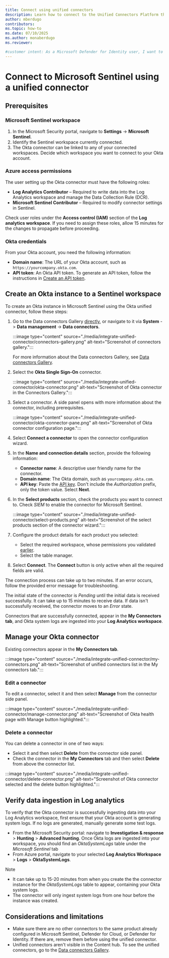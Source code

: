 ```yaml
---
title: Connect using unified connectors
description: Learn how to connect to the Unified Connectors Platform that simplifies connector management across Microsoft security products including Microsoft Sentinel, Defender for Cloud, and Defender for Identity.
author: mberdugo
contributors:
ms.topic: how-to
ms.date: 07/10/2025
ms.author: monaberdugo
ms.reviewer: 

#customer intent: As a Microsoft Defender for Identity user, I want to simplify my connections by using a unified connector so I can manage my Okta integration more efficiently.
---
```


# Connect to Microsoft Sentinel using a unified connector

## Prerequisites

### Microsoft Sentinel workspace

  1. In the Microsoft Security portal, navigate to **Settings** -> **Microsoft Sentinel**.
  1. Identify the Sentinel workspace currently connected.
  1. The Okta connector can be linked to any of your connected workspaces. Decide which workspace you want to connect to your Okta account.

### Azure access permissions

The user setting up the Okta connector must have the following roles:

- **Log Analytics Contributor** – Required to write data into the Log Analytics workspace and manage the Data Collection Rule (DCR).
- **Microsoft Sentinel Contributor** – Required to modify connector settings in Sentinel.

Check user roles under the **Access control (IAM)** section of the **Log analytics workspace**.
If you need to assign these roles, allow 15 minutes for the changes to propagate before proceeding.

### Okta credentials

From your Okta account, you need the following information:

- **Domain name**: The URL of your Okta account, such as `https://yourcompany.okta.com`.
- **API token**: An Okta API token. To generate an API token, follow the instructions in [Create an API token](https://developer.okta.com/docs/guides/create-an-api-token/main/).

## Create an Okta instance to a Sentinel workspace

To create an Okta instance in Microsoft Sentinel using the Okta unified connector, follow these steps:

1. Go to the Data connectors Gallery [directly](https://security.microsoft.com/sentinel/unified-connector), or navigate to it via **System** -> **Data management** -> **Data connectors**.

   :::image type="content" source="./media/integrate-unified-connector/connectors-gallery.png" alt-text="Screenshot of connectors gallery.":::

   For more information about the Data connectors Gallery, see [Data connectors Gallery](./unified-connector.md#data-connectors-gallery).

1. Select the **Okta Single Sign-On** connector.

   :::image type="content" source="./media/integrate-unified-connector/okta-connector.png" alt-text="Screenshot of Okta connector in the Connectors Gallery.":::

1. Select a connector. A side panel opens with more information about the connector, including prerequisites.

   :::image type="content" source="./media/integrate-unified-connector/okta-connector-pane.png" alt-text="Screenshot of Okta connector configuration page.":::

1. Select **Connect a connector** to open the connector configuration wizard.
1. In the **Name and connection details** section, provide the following information:
   - **Connector name**: A descriptive user friendly name for the connector.
   - **Domain name**: The Okta domain, such as `yourcompany.okta.com`.
   - **API key**: Paste the [API key](#okta-credentials). Don't include the *Authorization* prefix, only the token value.
   Select **Next**.

1. In the **Select products** section, check the products you want to connect to. Check *SIEM* to enable the connector for Microsoft Sentinel.

   :::image type="content" source="./media/integrate-unified-connector/select-products.png" alt-text="Screenshot of the select products section of the connector wizard.":::

1. Configure the product details for each product you selected:

   - Select the required workspace, whose permissions you validated [earlier](#azure-access-permissions).
   - Select the table manager.

1. Select **Connect**. The **Connect** button is only active when all the required fields are valid.

The connection process can take up to two minutes. If an error occurs, follow the provided error message for troubleshooting.

The initial state of the connector is *Pending* until the initial data is received successfully. It can take up to 15 minutes to receive data. If data isn't successfully received, the connector moves to an *Error* state.

Connectors that are successfully connected, appear in the **My Connectors tab**, and Okta system logs are ingested into your **Log Analytics workspace**.

## Manage your Okta connector

Existing connectors appear in the **My Connectors tab**.

:::image type="content" source="./media/integrate-unified-connector/my-connectors.png" alt-text="Screenshot of unified connectors list in the My connectors tab.":::

### Edit a connector

To edit a connector, select it and then select **Manage** from the connector side panel.

:::image type="content" source="./media/integrate-unified-connector/manage-connector.png" alt-text="Screenshot of Okta health page with Manage button highlighted.":::

### Delete a connector

You can delete a connector in one of two ways:

- Select it and then select **Delete** from the connector side panel.
- Check the connector in the **My Connectors** tab and then select **Delete** from above the connector list.

:::image type="content" source="./media/integrate-unified-connector/delete-connector.png" alt-text="Screenshot of Okta connector selected and the delete button highlighted.":::

## Verify data ingestion in Log analytics

To verify that the Okta connector is successfully ingesting data into your Log Analytics workspace, first ensure that your Okta account is generating system logs. If no logs are generated, manually generate some test logs.

- From the Microsoft Security portal: navigate to **Investigation & response** > **Hunting** > **Advanced hunting**. Once Okta logs are ingested into your workspace, you should find an *OktaSystemLogs* table under the *Microsoft Sentinel* tab
- From Azure portal, navigate to your selected **Log Analytics Workspace** > **Logs** > **OktaSystemLogs**.

> [!NOTE]
>
> - It can take up to 15-20 minutes from when you create the the connector instance for the *OktaSystemLogs* table to appear, containing your Okta system logs.
> - The connector will only ingest system logs from one hour before the instance was created.

## Considerations and limitations

- Make sure there are no other connectors to the same product already configured in Microsoft Sentinel, Defender for Cloud, or Defender for Identity. If there are, remove them before using the unified connector.
- Unified connectors aren't visible in the Content hub. To see the unified connectors, go to the [Data connectors Gallery](https://security.microsoft.com/sentinel/unified-connector).
